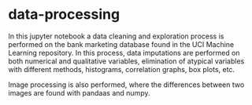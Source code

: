 # data-processing

In this jupyter notebook a data cleaning and exploration process is performed on the bank marketing database found in the UCI Machine Learning repository. In this process, data imputations are performed on both numerical and qualitative variables, elimination of atypical variables with different methods, histograms, correlation graphs, box plots, etc. 

Image processing is also performed, where the differences between two images are found with pandaas and numpy.
